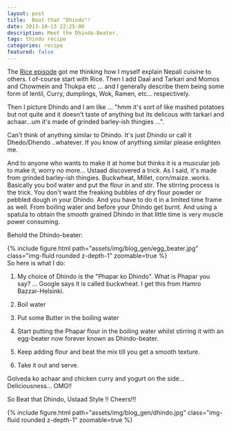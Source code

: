 ```yaml
---
layout: post
title:  Beat that "Dhindo"!
date: 2013-10-13 22:25:00
description: Meet the Dhindo-Beater.
tags: thindo recipe
categories: recipe
featured: false
---
```


The [Rice episode](https://youtu.be/FApyQqrwLE0?t=87) got me thinking how I myself explain Nepali cuisine to others. I of-course start with Rice. Then I add Daal and Tarkari and Momos and Chowmein and Thukpa etc ... and I generally describe them being some form of lentil, Curry, dumplings, Wok, Ramen, etc... respectively. 


Then I picture Dhindo and I am like ... "hmm it's sort of like mashed potatoes but not quite and it doesn't taste of anything but its delicous with tarkari and achaar...um it's made of grinded barley-ish  thingies ...". 


Can't think of anything similar to Dhindo. It's just Dhindo or call it Dhedo/Dhendo ..whatever. If you know of anything similar please enlighten me.


And to anyone who wants to make it at home but thinks it is a muscular job to make it, worry no more... Ustaad discovered a trick.  As I said, it's made from grinded barley-ish thingies. Buckwheat, Millet, corn/maize..works. Basically you boil water and put the flour in and stir. The stirring process is the trick. You don't want the freaking bubbles of dry flour powder or pebbled dough in your Dhindo.  And you have to do it in a limited time frame as well. From boiling water and before your Dhindo get burnt. And using a spatula to obtain the smooth grained Dhindo in that little time is very muscle power consuming. 


Behold the Dhindo-beater:

<div class="row mt-3">
    <div class="col-sm mt-3 mt-md-0">
    </div>
    <div class="col-sm mt-3 mt-md-0">
        {% include figure.html path="assets/img/blog_gen/egg_beater.jpg" class="img-fluid rounded z-depth-1" zoomable=true %}
    </div>
    <div class="col-sm mt-3 mt-md-0">
    </div>
</div>
So here is what I do: 



1. My choice of Dhindo is the "Phapar ko Dhindo". What is Phapar you say? ... Google says it is called buckwheat. I get this from Hamro Bazzar-Helsinki.


2. Boil water 


3. Put some Butter in the boiling water


4. Start putting the Phapar flour in the boiling water whilst stirring it with an egg-beater now forever known as Dhindo-beater. 


5. Keep adding flour and beat the mix till you get a smooth texture.


6. Take it out and serve.



Golveda ko achaar and chicken curry and yogurt on the side... Deliciousness... OMG!!



So Beat that Dhindo, Ustaad Style !! Cheers!!! 
<div class="row mt-3">
    <div class="col-sm mt-3 mt-md-0">
    </div>
    <div class="col-sm mt-3 mt-md-0">
        {% include figure.html path="assets/img/blog_gen/dhindo.jpg" class="img-fluid rounded z-depth-1" zoomable=true %}
    </div>
    <div class="col-sm mt-3 mt-md-0">
    </div>
</div>